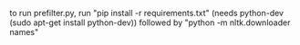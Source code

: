 to run prefilter.py, run "pip install -r requirements.txt" (needs python-dev (sudo apt-get install python-dev)) followed by "python -m nltk.downloader names"
